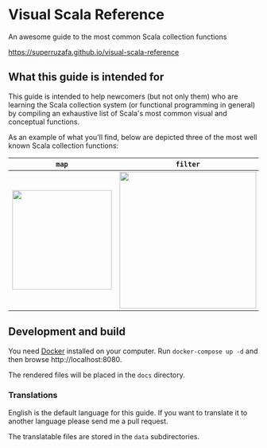Visual Scala Reference
======================

An awesome guide to the most common Scala collection functions

https://superruzafa.github.io/visual-scala-reference

## What this guide is intended for

This guide is intended to help newcomers (but not only them) who are learning the Scala collection system (or functional programming in general) by compiling an exhaustive list of Scala's most common visual and conceptual functions.

As an example of what you'll find, below are depicted three of the most well known Scala collection functions:

<table>
  <thead>
    <tr>
      <th><code>map</code></th>
      <th><code>filter</code></th>
      <th><code>foldLeft</code></th>
    </tr>
  </thead>
  <tbody>
    <tr>
      <td><img src="https://raw.githubusercontent.com/superruzafa/visual-scala-reference/master/docs/images/map.png" width="200" /></td>
      <td><img src="https://raw.githubusercontent.com/superruzafa/visual-scala-reference/master/docs/images/filter.png" width="275" /></td>
      <td><img src="https://raw.githubusercontent.com/superruzafa/visual-scala-reference/master/docs/images/foldLeft.1.png" width="250" /></td>
    </tr>
  </tbody>
</table>


## Development and build

You need [Docker](https://www.docker.com) installed on your computer. Run `docker-compose up -d` and then browse http://localhost:8080.

The rendered files will be placed in the `docs` directory.

### Translations

English is the default language for this guide. If you want to translate it to another language please send me a pull request.

The translatable files are stored in the `data` subdirectories.
